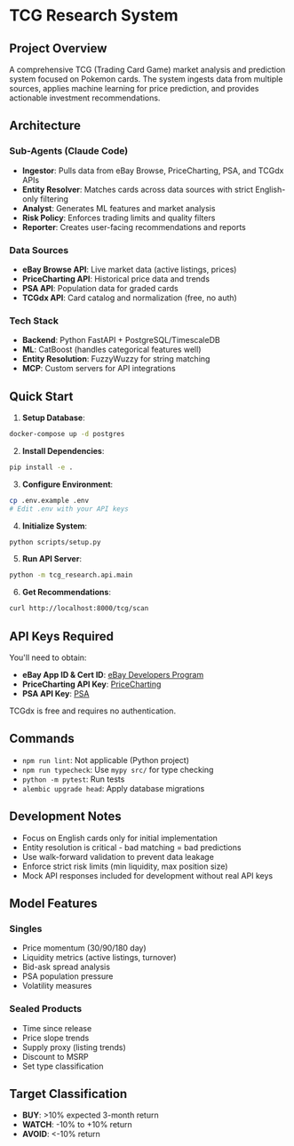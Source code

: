 # TCG Research System

## Project Overview

A comprehensive TCG (Trading Card Game) market analysis and prediction system focused on Pokemon cards. The system ingests data from multiple sources, applies machine learning for price prediction, and provides actionable investment recommendations.

## Architecture

### Sub-Agents (Claude Code)
- **Ingestor**: Pulls data from eBay Browse, PriceCharting, PSA, and TCGdx APIs
- **Entity Resolver**: Matches cards across data sources with strict English-only filtering
- **Analyst**: Generates ML features and market analysis
- **Risk Policy**: Enforces trading limits and quality filters
- **Reporter**: Creates user-facing recommendations and reports

### Data Sources
- **eBay Browse API**: Live market data (active listings, prices)
- **PriceCharting API**: Historical price data and trends
- **PSA API**: Population data for graded cards
- **TCGdx API**: Card catalog and normalization (free, no auth)

### Tech Stack
- **Backend**: Python FastAPI + PostgreSQL/TimescaleDB
- **ML**: CatBoost (handles categorical features well)
- **Entity Resolution**: FuzzyWuzzy for string matching
- **MCP**: Custom servers for API integrations

## Quick Start

1. **Setup Database**:
```bash
docker-compose up -d postgres
```

2. **Install Dependencies**:
```bash
pip install -e .
```

3. **Configure Environment**:
```bash
cp .env.example .env
# Edit .env with your API keys
```

4. **Initialize System**:
```bash
python scripts/setup.py
```

5. **Run API Server**:
```bash
python -m tcg_research.api.main
```

6. **Get Recommendations**:
```bash
curl http://localhost:8000/tcg/scan
```

## API Keys Required

You'll need to obtain:
- **eBay App ID & Cert ID**: [eBay Developers Program](https://developer.ebay.com/)
- **PriceCharting API Key**: [PriceCharting](https://www.pricecharting.com/api)
- **PSA API Key**: [PSA](https://www.psacard.com/publicapi)

TCGdx is free and requires no authentication.

## Commands

- `npm run lint`: Not applicable (Python project)
- `npm run typecheck`: Use `mypy src/` for type checking
- `python -m pytest`: Run tests
- `alembic upgrade head`: Apply database migrations

## Development Notes

- Focus on English cards only for initial implementation
- Entity resolution is critical - bad matching = bad predictions
- Use walk-forward validation to prevent data leakage
- Enforce strict risk limits (min liquidity, max position size)
- Mock API responses included for development without real API keys

## Model Features

### Singles
- Price momentum (30/90/180 day)
- Liquidity metrics (active listings, turnover)
- Bid-ask spread analysis
- PSA population pressure
- Volatility measures

### Sealed Products
- Time since release
- Price slope trends
- Supply proxy (listing trends)
- Discount to MSRP
- Set type classification

## Target Classification
- **BUY**: >10% expected 3-month return
- **WATCH**: -10% to +10% return
- **AVOID**: <-10% return